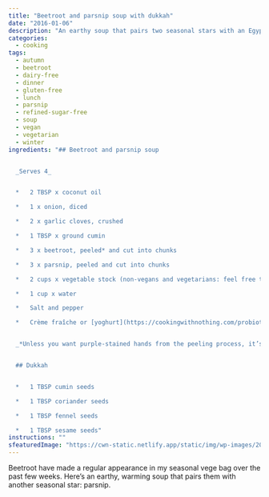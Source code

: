 ```yaml
---
title: "Beetroot and parsnip soup with dukkah"
date: "2016-01-06"
description: "An earthy soup that pairs two seasonal stars with an Egyptian flavour bomb."
categories: 
  - cooking
tags: 
  - autumn
  - beetroot
  - dairy-free
  - dinner
  - gluten-free
  - lunch
  - parsnip
  - refined-sugar-free
  - soup
  - vegan
  - vegetarian
  - winter
ingredients: "## Beetroot and parsnip soup


  _Serves 4_


  *   2 TBSP x coconut oil

  *   1 x onion, diced

  *   2 x garlic cloves, crushed

  *   1 TBSP x ground cumin

  *   3 x beetroot, peeled* and cut into chunks

  *   3 x parsnip, peeled and cut into chunks

  *   2 cups x vegetable stock (non-vegans and vegetarians: feel free to use chicken stock if you like)

  *   1 cup x water

  *   Salt and pepper

  *   Crème fraîche or [yoghurt](https://cookingwithnothing.com/probiotic-yoghurt/) to serve (optional, for those that eat dairy)


  _*Unless you want purple-stained hands from the peeling process, it’s good to wear some rubber gloves_


  ## Dukkah


  *   1 TBSP cumin seeds

  *   1 TBSP coriander seeds

  *   1 TBSP fennel seeds

  *   1 TBSP sesame seeds"
instructions: ""
sfeaturedImage: "https://cwn-static.netlify.app/static/img/wp-images/2016-01-06-15.15.51-1_edit-copy-e1508666339140.jpg"
---
```


Beetroot have made a regular appearance in my seasonal vege bag over the past few weeks. Here’s an earthy, warming soup that pairs them with another seasonal star: parsnip.
